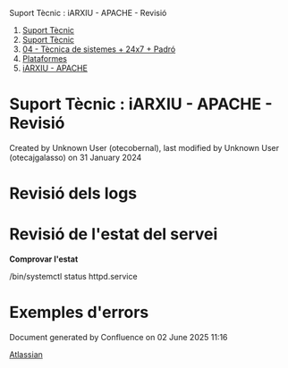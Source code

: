 Suport Tècnic : iARXIU - APACHE - Revisió  

1.  [Suport Tècnic](index.md)
2.  [Suport Tècnic](13893782.md)
3.  [04 - Tècnica de sistemes + 24x7 + Padró](26313202.md)
4.  [Plataformes](Plataformes_41520520.md)
5.  [iARXIU - APACHE](iARXIU---APACHE_41520757.md)

Suport Tècnic : iARXIU - APACHE - Revisió
=========================================

Created by Unknown User (otecobernal), last modified by Unknown User (otecajgalasso) on 31 January 2024

Revisió dels logs
=================

  

  

Revisió de l'estat del servei
=============================

**Comprovar l'estat**

/bin/systemctl status httpd.service

Exemples d'errors
=================

  

Document generated by Confluence on 02 June 2025 11:16

[Atlassian](http://www.atlassian.com/)